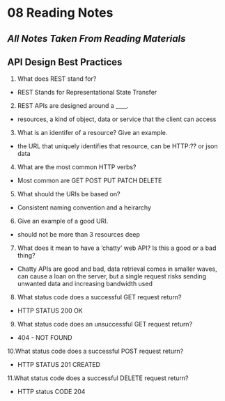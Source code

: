 # 08 Reading Notes

## *All Notes Taken From Reading Materials*

## API Design Best Practices

1. What does REST stand for?
  * REST Stands for Representational State Transfer

2. REST APIs are designed around a ____.
  * resources, a kind of object, data or service that the client can access

3. What is an identifer of a resource? Give an example.
  * the URL that uniquely identifies that resource, can be HTTP:?? or json data

4. What are the most common HTTP verbs?
  * Most common are GET POST PUT PATCH DELETE

5. What should the URIs be based on?
  * Consistent naming convention and a heirarchy

6. Give an example of a good URI.
  * should not be more than 3 resources deep

7. What does it mean to have a ‘chatty’ web API? Is this a good or a bad thing?
  * Chatty APIs are good and bad, data retrieval comes in smaller waves, can cause a loan on the server, but a single request risks sending unwanted data and increasing bandwidth used

8. What status code does a successful GET request return?
  * HTTP STATUS 200 OK

9. What status code does an unsuccessful GET request return?
  * 404 - NOT FOUND

10.What status code does a successful POST request return?
  * HTTP STATUS 201 CREATED

11.What status code does a successful DELETE request return? 
  * HTTP status CODE 204